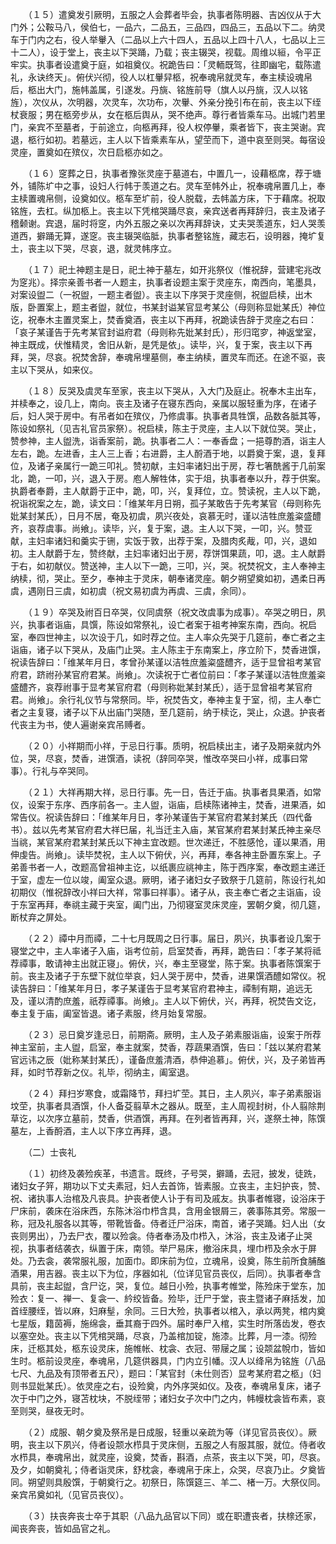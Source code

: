 <!-- { "loadSidebar": true } -->
　　（１５）遣奠发引厥明，五服之人会葬者毕会，执事者陈明器、吉凶仪从于大门外；公鞍马八，侯伯七，一品六，二品五，三品四，四品三，五品以下二。纳灵车于门内之右，役人举轝入（二品以上六十四人，五品以上四十八人，七品以上三十二人），设于堂上，丧主以下哭踊，乃载；丧主辍哭，视载。周维以絙，令平正牢实。执事者设遣奠于庭，如祖奠仪。祝跪告曰：「灵輀既驾，往即幽宅，载陈遣礼，永诀终天」。俯伏兴彻，役人以杠轝舁柩，祝奉魂帛就灵车，奉主椟设魂帛后，柩出大门，施帏盖属，引遂发。丹旐、铭旌前导（旗人以丹旐，汉人以铭旌），次仪从，次明器，次灵车，次功布，次轝、外亲分挽引布在前，丧主以下绖杖衰服；男在柩旁步从，女在柩后舆从，哭不绝声。尊行者皆乘车马。出城门若里门，亲宾不至墓者，于前途立，向柩再拜，役人权停轝，乘者皆下，丧主哭谢。宾退，柩行如初。若墓远，主人以下皆乘素车从，望茔而下，道中哀至则哭。每宿设灵座，置奠如在殡仪，次日启柩亦如之。

　　（１６）窆葬之日，执事者豫张灵座于墓道右，中置几一，设藉柩席，荐于塘外，铺陈圹中之事，设妇人行帏于羡道之右。灵车至帏外止，祝奉魂帛置几上，奉主椟置魂帛侧，设奠如仪。柩车至圹前，役人脱载，去帏盖方床，下于藉席。祝取铭旌，去杠。纵加柩上。丧主以下凭棺哭踊尽哀，亲宾送者再拜辞归，丧主及诸子稽颡谢。宾退，届时将窆，内外五服之亲以次再拜辞诀，丈夫哭羡道东，妇人哭羡道西，擗踊无算，遂窆。丧主辍哭临胝，执事者整铭旌，藏志石，设明器，掩圹复土，丧主以下哭，尽哀，退，就灵帏序立。

　　（１７）祀土神题主是日，祀土神于墓左，如开兆祭仪（惟祝辞，营建宅兆改为窆兆）。择宗亲善书者一人题主，执事者设题主案于灵座东，南西向，笔墨具，对案设盥二（一祝盥，一题主者盥）。丧主以下序哭于灵座侧，祝盥启椟，出木版，卧置案上，题主者盥，就位，书某封谥某官显考某公（母则称显妣某氏）神位讫，祝奉木主置灵案上，焚香奠酒，丧主以下再拜，祝跪读告辞于灵座之右曰：「哀子某谨告于先考某官封谥府君（母则称先妣某封氏），形归窀穸，神返堂室，神主既成，伏惟精灵，舍旧从新，是凭是依」。读毕，兴，复于案，丧主以下再拜，哭，尽哀。祝焚舍辞，奉魂帛埋墓侧，奉主纳椟，置灵车而还。在途不驱，丧主以下哭从，如来仪。

　　（１８）反哭及虞灵车至家，丧主以下哭从，入大门及庭止。祝奉木主出车，并椟奉之，设几上，南向。丧主及诸子在寝东西向，亲属以服轻重为序，在诸子后，妇人哭于房中。有吊者如在殡仪，乃修虞事。执事者具牲馔，品数各胝其等，陈设如祭礼（见吉礼官员家祭）。祝启椟，陈主于灵座，主人以下就位哭。哭止，赞参神，主人盥洗，诣香案前，跪。执事者二人：一奉香盘；一挹尊酌酒，诣主人左右，跪。左进香，主人三上香；右进爵，主人酹酒于地，以爵奠于案，退，复拜位，及诸子亲属行一跪三叩礼。赞初献，主妇率诸妇出于房，荐七箸酰酱于几前案北，跪，一叩，兴，退入于房。庖人解牲体，实于俎，执事者奉以升，荐于供案。执爵者奉爵，主人献爵于正中，跪，叩，兴，复拜位，立。赞读祝，主人以下跪，祝诣祝案之左，跪，读文曰：「维某年月日朔，孤子某敢告于先考某官（母则称先妣某封某氏），日月不居，奄及初虞，夙兴夜处，哀慕无时，谨以洁牲庶羞粢盛醴齐，哀荐虞事。尚飨」。读毕，兴，复于案，退。主人以下哭，一叩，兴。赞亚献，主妇率诸妇和羹实于铏，实饭于敦，出荐于案，及腊肉炙胾，叩，兴，退如初。主人献爵于左，赞终献，主妇率诸妇出于房，荐饼饵果蔬，叩，退。主人献爵于右，如初献仪。赞送神，主人以下一跪，三叩，兴，哭。祝焚祝文，主人奉神主纳椟，彻，哭止。至夕，奉神主于灵床，朝奉诸灵座。朝夕朔望奠如初，遇柔日再虞，遇刚日三虞，如初虞（祝文易初虞为再虞、三虞，余同）。

　　（１９）卒哭及祔百日卒哭，仪同虞祭（祝文改虞事为成事）。卒哭之明日，夙兴，执事者诣庙，具馔，陈设如常祭礼，设亡者案于祖考神案东南，西向。祝启室，奉四世神主，以次设于几，如时荐之位。主人率众先哭于几筵前，奉亡者之主诣庙，诸子以下哭从，及庙门止哭。主人陈主于东南案上，序立阶下，焚香进馔，祝读告辞曰：「维某年月日，孝曾孙某谨以洁牲庶羞粢盛醴齐，适于显曾祖考某官府君，跻祔孙某官府君某。尚飨」。次读祝于亡者位前曰：「孝子某谨以洁牲庶羞粢盛醴齐，哀荐祔事于显考某官府君（母则称妣某封某氏），适于显曾祖考某官府君。尚飨」。余行礼仪节与常祭同。毕，祝焚告文，奉神主复于室，彻，主人奉亡者之主复寝，诸子以下从出庙门哭随，至几筵前，纳于椟讫，哭止，众退。护丧者代丧主为书，使人遍谢亲宾吊赙者。

　　（２０）小祥期而小祥，于忌日行事。质明，祝启椟出主，诸子及期亲就内外位，哭，尽哀，焚香，进馔酒，读祝（辞同卒哭，惟改卒哭曰小祥，成事曰常事）。行礼与卒哭同。

　　（２１）大祥再期大祥，忌日行事。先一日，告迁于庙。执事者具果酒，如常仪，设案于东序、西序前各一。主人盥，诣庙，启椟陈诸神主，焚香，进果酒，如常告仪。祝读告辞曰：「维某年月日，孝孙某谨告于某官府君某封某氏（四代备书）。兹以先考某官府君大祥巳届，礼当迁主入庙，某官某府君某封某氏神主亲尽当祧，某官某府君某封某氏以下神主宜改题。世次递迁，不胜感怆，谨以果酒，用伸虔告。尚飨」。读毕焚祝，主人以下俯伏，兴，再拜，奉各神主卧置东案上。子弟善书者一人，改题高曾祖神主讫，以纸裹应祧神主，陈于西序案，奉改题主递迁于室，虚左一位以竣，阖室众退。厥明，诸子诸妇女子致祭于几筵前，陈设行礼如初期仪（惟祝辞改小祥曰大祥，常事曰祥事）。诸子从，丧主奉亡者之主诣庙，设于东室再拜，奉祧主藏于夹室，阖门出，乃彻寝室灵床灵座，罢朝夕奠，彻几筵，断杖弃之屏处。

　　（２２）禫中月而禫，二十七月既周之日行事。届日，夙兴，执事者设几案于寝堂之中，主人率诸子入庙，诣考位前，启室焚香，再拜，跪告曰：「孝子某将祗荐禫事，敢请神主出就正寝」。俯伏，兴，奉主至寝堂，陈于案。执事者陈馔案于前。丧主及诸子于东壁下就位举哀，妇人哭于房中，焚香，进果馔酒醴如常仪。祝读告辞曰：「维某年月日，孝子某谨告于显考某官府君神主，禫制有期，追远无及，谨以清酌庶羞，祇荐禫事。尚飨」。主人以下俯伏，兴，再拜，祝焚告文讫，奉主复于庙，阖室皆退。诸子素服，终月始复常服。

　　（２３）忌日奠岁逢忌日，前期斋。厥明，主人及子弟素服诣庙，设案于所荐神主室前，主人盥，启室，奉主就案，焚香，荐蔬果酒馔，告曰：「兹以某府君某官远讳之辰（妣称某封某氏），谨备庶羞清酒，恭伸追慕」。俯伏，兴，及子弟皆再拜，如时节荐新之仪。礼毕，彻纳主，阖室退。

　　（２４）拜扫岁寒食，或霜降节，拜扫圹茔。其日，主人夙兴，率子弟素服诣坟茔，执事者具酒馔，仆人备芟翦草木之器从。既至，主人周视封树，仆人翦除荆草讫，以次序立墓前，焚香，供酒馔，再拜。在列者皆再拜，兴，遂祭土神，陈馔墓左，上香酹酒，主人以下序立再拜，退。

　　（二）士丧礼

　　（１）初终及袭殓疾革，书遗言。既终，子号哭，擗踊，去冠，披发，徒跣，诸妇女子笄，期功以下丈夫素冠，妇人去首饰，皆素服。立丧主，主妇护丧，赞、祝、诸执事人治棺及凡丧具。护丧者使人讣于有司及戚友。执事者帷寝，设浴床于尸床前，袭床在浴床西，东陈沐浴巾栉含具，含用金银屑三，袭事陈其旁。常服一称，冠及礼服各以其等，带靴皆备。侍者迁尸浴床，南首，诸子哭踊。妇人出（女丧则男出），乃去尸衣，覆以殓衾。侍者奉汤及巾栉入，沐浴，丧主及诸子止哭视，执事者结袭衣，纵置于床，南领。举尸易床，撤浴床具，埋巾栉及余水于屏处。乃去衾，袭常服礼服，加面巾。即床前为位，立魂帛，设奠，陈生前所食脯醢酒果，用吉器。丧主以下为位，序器如礼（位详见官员丧仪，后同）。执事者奉含具前，丧主起盥，含尸讫，哭，复位。越日小殓，执事考帷堂，陈殓床于堂东，加殓衣：复一、禅一、复衾一、紟绞皆备。殓毕，迁尸于堂，丧主暨诸子麻括发，加首绖腰绖，皆以麻，妇麻髽，余同。三日大殓，执事者以棺入，承以两凳，棺内奠七星版，籍茵褥，施绵衾，垂其裔于四外。届时奉尸入棺，实生时所落齿发，卷衣以塞空处。丧主以下凭棺哭踊，尽哀，乃盖棺加锭，施漆。比葬，月一漆。彻殓床，迁柩其处，柩东设灵床，施帷帐、枕衾、衣冠、带屦之属；设颒盆帨巾，皆如生时。柩前设灵座，奉魂帛，几筵供器具，门内立引幡。汉人以绛帛为铭旌（八品七尺、九品及有顶带者五尺），题曰：「某官封（未仕则否）显考某府君之柩」（妇则书显妣某氏）。依灵座之右，设殓奠，内外序哭如仪。及夜，奉魂帛复床，诸子次于中门之外，寝苫枕块，不脱绖带；诸妇女子次中门之内，帏幔枕衾皆布素，哀至则哭，昼夜无时。

　　（２）成服、朝夕奠及祭吊是日成服，轻重以亲疏为等（详见官员丧仪）。厥明，丧主以下夙兴，侍者设颒水栉具于灵床侧，五服之人有服其服，就位。侍者收水栉具，奉魂帛出，就灵座，设奠，焚香，斟酒，点茶，丧主以下哭，叩，尽哀。及夕，如朝奠礼；侍者诣灵床，舒枕衾，奉魂帛于床上，众哭，尽哀乃止。夕奠皆同。朔望则具殷馔，于朝奠行之。初祭日，陈馔筵三、羊二、楮一万。大祭仪同。亲宾吊奠如礼（见官员丧仪）。

　　（３）扶丧奔丧士卒于其职（八品九品官以下同）或在职遭丧者，扶榇还家，闻丧奔丧，皆如品官之礼。


